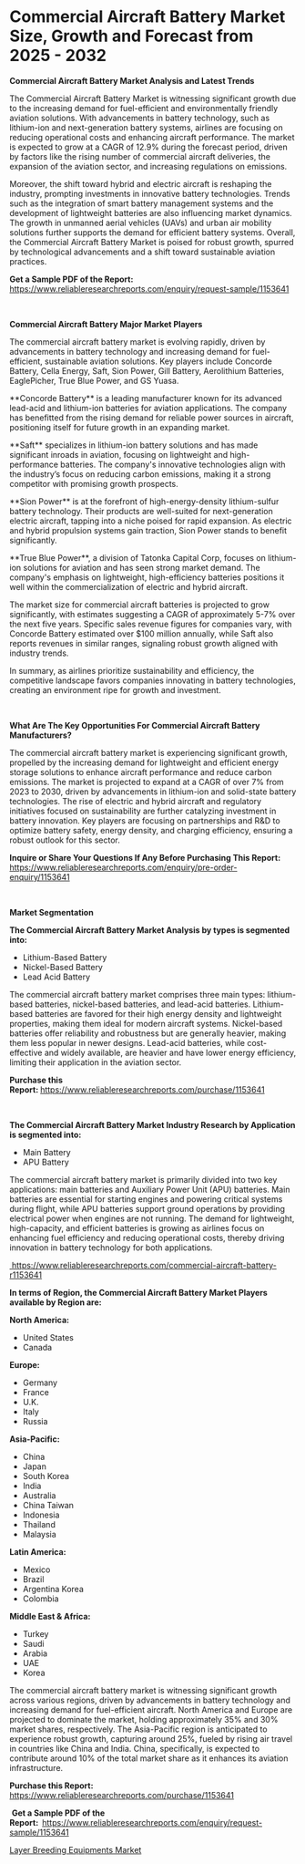 <p><h1>Commercial Aircraft Battery Market Size, Growth and Forecast from 2025 - 2032</h1></p><p><strong>Commercial Aircraft Battery Market Analysis and Latest Trends</strong></p>
<p><p>The Commercial Aircraft Battery Market is witnessing significant growth due to the increasing demand for fuel-efficient and environmentally friendly aviation solutions. With advancements in battery technology, such as lithium-ion and next-generation battery systems, airlines are focusing on reducing operational costs and enhancing aircraft performance. The market is expected to grow at a CAGR of 12.9% during the forecast period, driven by factors like the rising number of commercial aircraft deliveries, the expansion of the aviation sector, and increasing regulations on emissions.</p><p>Moreover, the shift toward hybrid and electric aircraft is reshaping the industry, prompting investments in innovative battery technologies. Trends such as the integration of smart battery management systems and the development of lightweight batteries are also influencing market dynamics. The growth in unmanned aerial vehicles (UAVs) and urban air mobility solutions further supports the demand for efficient battery systems. Overall, the Commercial Aircraft Battery Market is poised for robust growth, spurred by technological advancements and a shift toward sustainable aviation practices.</p></p>
<p><strong>Get a Sample PDF of the Report:&nbsp;</strong> <a href="https://www.reliableresearchreports.com/enquiry/request-sample/1153641?utm_campaign=3111&utm_medium=2&utm_source=Github&utm_content=ia&utm_term=22032025&utm_id=commercial-aircraft-battery">https://www.reliableresearchreports.com/enquiry/request-sample/1153641</a></p>
<p>&nbsp;</p>
<p><strong>Commercial Aircraft Battery Major Market Players</strong></p>
<p><p>The commercial aircraft battery market is evolving rapidly, driven by advancements in battery technology and increasing demand for fuel-efficient, sustainable aviation solutions. Key players include Concorde Battery, Cella Energy, Saft, Sion Power, Gill Battery, Aerolithium Batteries, EaglePicher, True Blue Power, and GS Yuasa.</p><p>**Concorde Battery** is a leading manufacturer known for its advanced lead-acid and lithium-ion batteries for aviation applications. The company has benefitted from the rising demand for reliable power sources in aircraft, positioning itself for future growth in an expanding market.</p><p>**Saft** specializes in lithium-ion battery solutions and has made significant inroads in aviation, focusing on lightweight and high-performance batteries. The company's innovative technologies align with the industry’s focus on reducing carbon emissions, making it a strong competitor with promising growth prospects.</p><p>**Sion Power** is at the forefront of high-energy-density lithium-sulfur battery technology. Their products are well-suited for next-generation electric aircraft, tapping into a niche poised for rapid expansion. As electric and hybrid propulsion systems gain traction, Sion Power stands to benefit significantly.</p><p>**True Blue Power**, a division of Tatonka Capital Corp, focuses on lithium-ion solutions for aviation and has seen strong market demand. The company's emphasis on lightweight, high-efficiency batteries positions it well within the commercialization of electric and hybrid aircraft.</p><p>The market size for commercial aircraft batteries is projected to grow significantly, with estimates suggesting a CAGR of approximately 5-7% over the next five years. Specific sales revenue figures for companies vary, with Concorde Battery estimated over $100 million annually, while Saft also reports revenues in similar ranges, signaling robust growth aligned with industry trends.</p><p>In summary, as airlines prioritize sustainability and efficiency, the competitive landscape favors companies innovating in battery technologies, creating an environment ripe for growth and investment.</p></p>
<p>&nbsp;</p>
<p><strong>What Are The Key Opportunities For Commercial Aircraft Battery Manufacturers?</strong></p>
<p><p>The commercial aircraft battery market is experiencing significant growth, propelled by the increasing demand for lightweight and efficient energy storage solutions to enhance aircraft performance and reduce carbon emissions. The market is projected to expand at a CAGR of over 7% from 2023 to 2030, driven by advancements in lithium-ion and solid-state battery technologies. The rise of electric and hybrid aircraft and regulatory initiatives focused on sustainability are further catalyzing investment in battery innovation. Key players are focusing on partnerships and R&D to optimize battery safety, energy density, and charging efficiency, ensuring a robust outlook for this sector.</p></p>
<p><strong>Inquire or Share Your Questions If Any Before Purchasing This Report:</strong> <a href="https://www.reliableresearchreports.com/enquiry/pre-order-enquiry/1153641?utm_campaign=3111&utm_medium=2&utm_source=Github&utm_content=ia&utm_term=22032025&utm_id=commercial-aircraft-battery">https://www.reliableresearchreports.com/enquiry/pre-order-enquiry/1153641</a></p>
<p>&nbsp;</p>
<p><strong>Market Segmentation</strong></p>
<p><strong>The Commercial Aircraft Battery Market Analysis by types is segmented into:</strong></p>
<p><ul><li>Lithium-Based Battery</li><li>Nickel-Based Battery</li><li>Lead Acid Battery</li></ul></p>
<p><p>The commercial aircraft battery market comprises three main types: lithium-based batteries, nickel-based batteries, and lead-acid batteries. Lithium-based batteries are favored for their high energy density and lightweight properties, making them ideal for modern aircraft systems. Nickel-based batteries offer reliability and robustness but are generally heavier, making them less popular in newer designs. Lead-acid batteries, while cost-effective and widely available, are heavier and have lower energy efficiency, limiting their application in the aviation sector.</p></p>
<p><strong>Purchase this Report:&nbsp;</strong><a href="https://www.reliableresearchreports.com/purchase/1153641?utm_campaign=3111&utm_medium=2&utm_source=Github&utm_content=ia&utm_term=22032025&utm_id=commercial-aircraft-battery">https://www.reliableresearchreports.com/purchase/1153641</a></p>
<p>&nbsp;</p>
<p><strong>The Commercial Aircraft Battery Market Industry Research by Application is segmented into:</strong></p>
<p><ul><li>Main Battery</li><li>APU Battery</li></ul></p>
<p><p>The commercial aircraft battery market is primarily divided into two key applications: main batteries and Auxiliary Power Unit (APU) batteries. Main batteries are essential for starting engines and powering critical systems during flight, while APU batteries support ground operations by providing electrical power when engines are not running. The demand for lightweight, high-capacity, and efficient batteries is growing as airlines focus on enhancing fuel efficiency and reducing operational costs, thereby driving innovation in battery technology for both applications.</p></p>
<p><a href="https://www.reliableresearchreports.com/commercial-aircraft-battery-r1153641?utm_campaign=3111&utm_medium=2&utm_source=Github&utm_content=ia&utm_term=22032025&utm_id=commercial-aircraft-battery">&nbsp;https://www.reliableresearchreports.com/commercial-aircraft-battery-r1153641</a></p>
<p><strong>In terms of Region, the Commercial Aircraft Battery Market Players available by Region are:</strong></p>
<p>
    <p> <strong> North America: </strong>
        <ul>
            <li>United States</li>
            <li>Canada</li>
        </ul>
        </p> 
    <p> <strong> Europe: </strong>
        <ul>
            <li>Germany</li>
            <li>France</li>
            <li>U.K.</li>
            <li>Italy</li>
            <li>Russia</li>
        </ul>
        </p> 
    <p> <strong> Asia-Pacific: </strong>
        <ul>
            <li>China</li>
            <li>Japan</li>
            <li>South Korea</li>
            <li>India</li>
            <li>Australia</li>
            <li>China Taiwan</li>
            <li>Indonesia</li>
            <li>Thailand</li>
            <li>Malaysia</li>
        </ul>
        </p> 
    <p> <strong> Latin America: </strong>
        <ul>
            <li>Mexico</li>
            <li>Brazil</li>
            <li>Argentina Korea</li>
            <li>Colombia</li>
        </ul>
        </p> 
    <p> <strong> Middle East & Africa: </strong>
        <ul>
            <li>Turkey</li>
            <li>Saudi</li>
            <li>Arabia</li>
            <li>UAE</li>
            <li>Korea</li>
        </ul>
    </p>
    </p>
<p><p>The commercial aircraft battery market is witnessing significant growth across various regions, driven by advancements in battery technology and increasing demand for fuel-efficient aircraft. North America and Europe are projected to dominate the market, holding approximately 35% and 30% market shares, respectively. The Asia-Pacific region is anticipated to experience robust growth, capturing around 25%, fueled by rising air travel in countries like China and India. China, specifically, is expected to contribute around 10% of the total market share as it enhances its aviation infrastructure.</p></p>
<p><strong>Purchase this Report: </strong><a href="https://www.reliableresearchreports.com/purchase/1153641?utm_campaign=3111&utm_medium=2&utm_source=Github&utm_content=ia&utm_term=22032025&utm_id=commercial-aircraft-battery">https://www.reliableresearchreports.com/purchase/1153641</a></p>
<p>&nbsp;<strong>Get a Sample PDF of the Report:&nbsp;&nbsp;</strong><a href="https://www.reliableresearchreports.com/enquiry/request-sample/1153641?utm_campaign=3111&utm_medium=2&utm_source=Github&utm_content=ia&utm_term=22032025&utm_id=commercial-aircraft-battery">https://www.reliableresearchreports.com/enquiry/request-sample/1153641</a></p>
<p><strong></strong></p>
<p><p><a href="https://github.com/dushornerfe/Market-Research-Report-List-1/blob/main/layer-breeding-equipments-market.md?utm_campaign=3111&utm_medium=2&utm_source=Github&utm_content=ia&utm_term=22032025&utm_id=commercial-aircraft-battery">Layer Breeding Equipments Market</a></p></p>